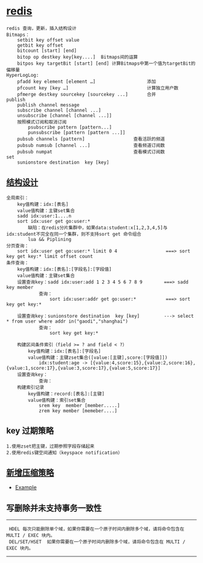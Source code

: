 # [redis](http://doc.redisfans.com/)
    redis 查询，更新，插入结构设计
    Bitmaps：
        setbit key offset value
        getbit key offset
        bitcount [start] [end]
        bitop op destkey key[key....]  Bitmaps间的运算
        bitpos key targetBit [start] [end] 计算Bitmaps中第一个值为targetBit的偏移量
    HyperLogLog:
        pfadd key element [element …]                   添加
        pfcount key [key …]                             计算独立用户数
        pfmerge destkey sourcekey [sourcekey ...]       合并
    publish    
        publish channel message
        subscribe channel [channel ...]
        unsubscribe [channel [channel ...]]
        按照模式订阅和取消订阅
            psubscribe pattern [pattern...]
            punsubscribe [pattern [pattern ...]]
        pubsub channels [pattern]                  查看活跃的频道
        pubsub numsub [channel ...]                查看频道订阅数
        pubsub numpat                              查看模式订阅数 
    set
        sunionstore destination  key [key]        
## [结构设计](https://blog.csdn.net/w13528476101/article/details/70146064)
    全局索引：
        key值构建：idx:[表名]
        value值构建：主键set集合
        sadd idx:user:1....n
        sort idx:user get go:user:*
            缺陷：在redis分片集群中，如果data:student:x[1,2,3,4,5]与idx:student不完全在同一个集群，则不支持sort get 命令组合
            lua && Piplining
    分页查询：
        sort idx:user get go:user:* limit 0 4                  ===> sort key get key:* limit offset count
    条件查询：
        key值构建：idx:[表名]:[字段名]:[字段值]
        value值构建：主键set集合
        设置查询key：sadd idx:user:add 1 2 3 4 5 6 7 8 9        ===> sadd key member
                查询：
                    sort idx:user:addr get go:user:*           ===> sort key get key:*
                    
        设置查询key：sunionstore destination  key [key]         ---> select * from user where addr in("gaodi","shanghai") 
                查询：
                    sort key get key:*
                    
        构建区间条件索引（field >= ? and field < ?）
            key值构建：idx:[表名]:[字段名]
            value值构建：主键zset集合([value:[主键],score:[字段值]])
                idx:student:age -> [{value:4,score:15},{value:2,score:16},{value:1,score:17},{value:3,score:17},{value:5,score:17}]
        设置查询key：
                查询：
        构建索引记录
            key值构建：record:[表名]:[主键]
            value值构建：索引set集合
                srem key  member [member.....]
                zrem key member [memeber....]
## key 过期策略
    1.使用zset把主键，过期参照字段存储起来
    2.使用redis键空间通知（keyspace notification）
    
## [新增压缩策略](https://github.com/golang/snappy)
* [Example](https://github.com/jackerzz/cache/blob/master/canal/cache/test/main.go)

## 写删除并未支持事务一致性
---
     HDEL 每次只能删除单个域，如果你需要在一个原子时间内删除多个域，请将命令包含在 MULTI / EXEC 块内。
     DEL/SET/HSET  如果你需要在一个原子时间内删除多个域，请将命令包含在 MULTI / EXEC 块内。
---